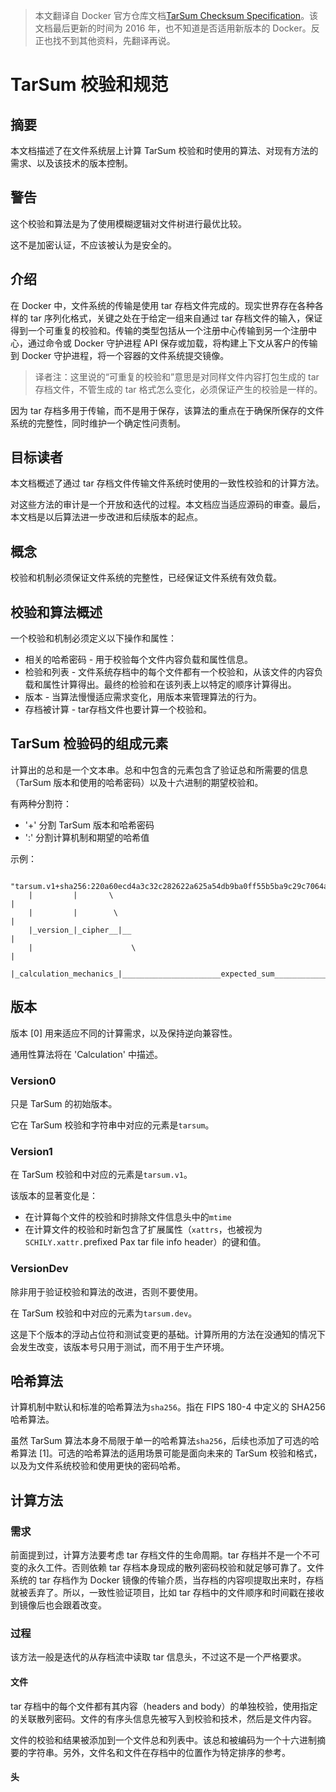 >   本文翻译自 Docker 官方仓库文档[TarSum Checksum Specification](https://github.com/moby/moby/blob/master/pkg/tarsum/tarsum_spec.md)。该文档最后更新的时间为 2016 年，也不知道是否适用新版本的 Docker。反正也找不到其他资料，先翻译再说。

# TarSum 校验和规范

## 摘要

本文档描述了在文件系统层上计算 TarSum 校验和时使用的算法、对现有方法的需求、以及该技术的版本控制。

## 警告

这个校验和算法是为了使用模糊逻辑对文件树进行最优比较。

这不是加密认证，不应该被认为是安全的。

## 介绍

在 Docker 中，文件系统的传输是使用 tar 存档文件完成的。现实世界存在各种各样的 tar 序列化格式，关键之处在于给定一组来自通过 tar 存档文件的输入，保证得到一个可重复的校验和。传输的类型包括从一个注册中心传输到另一个注册中心，通过命令或 Docker 守护进程 API 保存或加载，将构建上下文从客户的传输到 Docker 守护进程，将一个容器的文件系统提交镜像。

>   译者注：这里说的“可重复的校验和”意思是对同样文件内容打包生成的 tar 存档文件，不管生成的 tar 格式怎么变化，必须保证产生的校验是一样的。

因为 tar 存档多用于传输，而不是用于保存，该算法的重点在于确保所保存的文件系统的完整性，同时维护一个确定性问责制。

## 目标读者

本文档概述了通过 tar 存档文件传输文件系统时使用的一致性校验和的计算方法。

对这些方法的审计是一个开放和迭代的过程。本文档应当适应源码的审查。最后，本文档是以后算法进一步改进和后续版本的起点。

## 概念

校验和机制必须保证文件系统的完整性，已经保证文件系统有效负载。

## 校验和算法概述

一个校验和机制必须定义以下操作和属性：

-   相关的哈希密码 - 用于校验每个文件内容负载和属性信息。
-   检验和列表 - 文件系统存档中的每个文件都有一个校验和，从该文件的内容负载和属性计算得出。最终的检验和在该列表上以特定的顺序计算得出。
-   版本 - 当算法慢慢适应需求变化，用版本来管理算法的行为。
-   存档被计算 - tar存档文件也要计算一个校验和。

## TarSum 检验码的组成元素

计算出的总和是一个文本串。总和中包含的元素包含了验证总和所需要的信息（TarSum 版本和使用的哈希密码）以及十六进制的期望校验和。

有两种分割符：

-   '+' 分割 TarSum 版本和哈希密码
-   ':' 分割计算机制和期望的哈希值

示例：

```
	"tarsum.v1+sha256:220a60ecd4a3c32c282622a625a54db9ba0ff55b5ba9c29c7064a2bc358b6a3e"
	|         |       \                                                               |
	|         |        \                                                              |
	|_version_|_cipher__|__                                                           |
	|                      \                                                          |
	|_calculation_mechanics_|______________________expected_sum_______________________|
```

## 版本

版本 [0] 用来适应不同的计算需求，以及保持逆向兼容性。

通用性算法将在 'Calculation' 中描述。

### Version0

只是 TarSum 的初始版本。

它在 TarSum 校验和字符串中对应的元素是`tarsum`。

### Version1

在 TarSum 校验和中对应的元素是`tarsum.v1`。

该版本的显著变化是：

-   在计算每个文件的校验和时排除文件信息头中的`mtime`
-   在计算文件的校验和时新包含了扩展属性（`xattrs`，也被视为`SCHILY.xattr.`prefixed Pax
    tar file info header）的键和值。

### VersionDev

除非用于验证校验和算法的改进，否则不要使用。

在 TarSum 校验和中对应的元素为`tarsum.dev`。

这是下个版本的浮动占位符和测试变更的基础。计算所用的方法在没通知的情况下会发生改变，该版本号只用于测试，而不用于生产环境。

## 哈希算法

计算机制中默认和标准的哈希算法为`sha256`。指在 FIPS 180-4 中定义的 SHA256 哈希算法。

虽然 TarSum 算法本身不局限于单一的哈希算法`sha256`，后续也添加了可选的哈希算法 [1]。可选的哈希算法的适用场景可能是面向未来的 TarSum 校验和格式，以及为文件系统校验和使用更快的密码哈希。

## 计算方法

### 需求

前面提到过，计算方法要考虑 tar 存档文件的生命周期。tar 存档并不是一个不可变的永久工件。否则依赖 tar 存档本身现成的散列密码校验和就足够可靠了。文件系统的 tar 存档作为 Docker 镜像的传输介质，当存档的内容呗提取出来时，存档就被丢弃了。所以，一致性验证项目，比如 tar 存档中的文件顺序和时间戳在接收到镜像后也会跟着改变。

### 过程

该方法一般是迭代的从存档流中读取 tar 信息头，不过这不是一个严格要求。

#### 文件

tar 存档中的每个文件都有其内容（headers and body）的单独校验，使用指定的关联散列密码。文件的有序头信息先被写入到校验和技术，然后是文件内容。

文件的校验和结果被添加到一个文件总和列表中。该总和被编码为一个十六进制摘要的字符串。另外，文件名和文件在存档中的位置作为特定排序的参考。

#### 头



































































